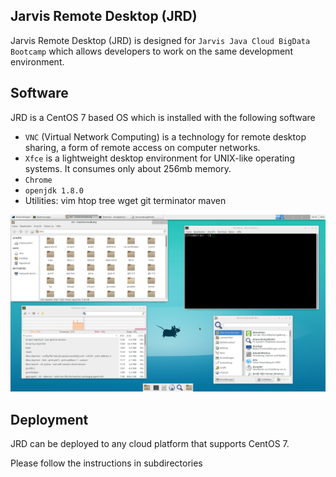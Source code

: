 ## Jarvis Remote Desktop (JRD)

Jarvis Remote Desktop (JRD) is designed for `Jarvis Java Cloud BigData Bootcamp` which allows developers to work on the same development environment. 

## Software

JRD is a CentOS 7 based OS which is installed with the following software

- `VNC` (Virtual Network Computing) is a technology for remote desktop sharing, a form of remote access on computer networks.
- `Xfce` is a lightweight desktop environment for UNIX-like operating systems. It consumes only about 256mb memory.
- `Chrome`
- `openjdk 1.8.0`
- Utilities: vim htop tree wget git terminator maven

![XFCE-4.12-Desktop-standard](assets/XFCE-4.12-Desktop-standard.png)

## Deployment

JRD can be deployed to any cloud platform that supports CentOS 7.

Please follow the instructions in subdirectories